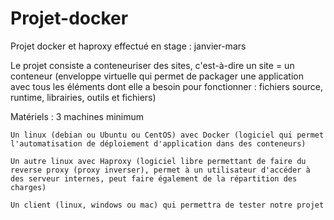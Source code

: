 # Projet-docker
Projet docker et haproxy effectué en stage : janvier-mars

Le projet consiste a conteneuriser des sites, c'est-à-dire un site = un conteneur (enveloppe virtuelle qui permet de packager une application avec tous les éléments dont elle a besoin pour fonctionner : fichiers source, runtime, librairies, outils et fichiers)

Matériels :  3 machines minimum
    
    Un linux (debian ou Ubuntu ou CentOS) avec Docker (logiciel qui permet l'automatisation de déploiement d'application dans des conteneurs)
    
    Un autre linux avec Haproxy (logiciel libre permettant de faire du reverse proxy (proxy inverser), permet à un utilisateur d'accéder à des serveur internes, peut faire également de la répartition des charges)
    
    Un client (linux, windows ou mac) qui permettra de tester notre projet
    
    
